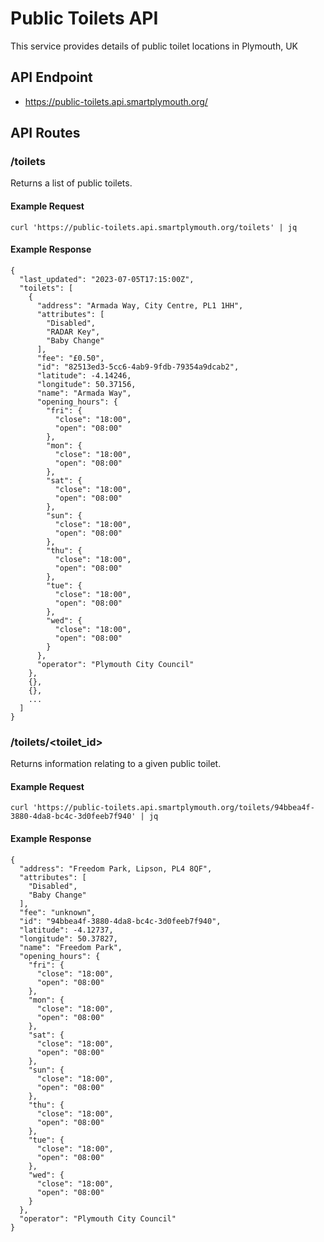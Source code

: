 # Public Toilets API

This service provides details of public toilet locations in Plymouth, UK

## API Endpoint
* https://public-toilets.api.smartplymouth.org/

## API Routes
### /toilets
Returns a list of public toilets.

#### Example Request
```curl 'https://public-toilets.api.smartplymouth.org/toilets' | jq```

#### Example Response
```
{
  "last_updated": "2023-07-05T17:15:00Z",
  "toilets": [
    {
      "address": "Armada Way, City Centre, PL1 1HH",
      "attributes": [
        "Disabled",
        "RADAR Key",
        "Baby Change"
      ],
      "fee": "£0.50",
      "id": "82513ed3-5cc6-4ab9-9fdb-79354a9dcab2",
      "latitude": -4.14246,
      "longitude": 50.37156,
      "name": "Armada Way",
      "opening_hours": {
        "fri": {
          "close": "18:00",
          "open": "08:00"
        },
        "mon": {
          "close": "18:00",
          "open": "08:00"
        },
        "sat": {
          "close": "18:00",
          "open": "08:00"
        },
        "sun": {
          "close": "18:00",
          "open": "08:00"
        },
        "thu": {
          "close": "18:00",
          "open": "08:00"
        },
        "tue": {
          "close": "18:00",
          "open": "08:00"
        },
        "wed": {
          "close": "18:00",
          "open": "08:00"
        }
      },
      "operator": "Plymouth City Council"
    },
    {},
    {},
    ...
  ]
}
```

### /toilets/<toilet_id>
Returns information relating to a given public toilet.

#### Example Request
```curl 'https://public-toilets.api.smartplymouth.org/toilets/94bbea4f-3880-4da8-bc4c-3d0feeb7f940' | jq```

#### Example Response
```
{
  "address": "Freedom Park, Lipson, PL4 8QF",
  "attributes": [
    "Disabled",
    "Baby Change"
  ],
  "fee": "unknown",
  "id": "94bbea4f-3880-4da8-bc4c-3d0feeb7f940",
  "latitude": -4.12737,
  "longitude": 50.37827,
  "name": "Freedom Park",
  "opening_hours": {
    "fri": {
      "close": "18:00",
      "open": "08:00"
    },
    "mon": {
      "close": "18:00",
      "open": "08:00"
    },
    "sat": {
      "close": "18:00",
      "open": "08:00"
    },
    "sun": {
      "close": "18:00",
      "open": "08:00"
    },
    "thu": {
      "close": "18:00",
      "open": "08:00"
    },
    "tue": {
      "close": "18:00",
      "open": "08:00"
    },
    "wed": {
      "close": "18:00",
      "open": "08:00"
    }
  },
  "operator": "Plymouth City Council"
}
```

